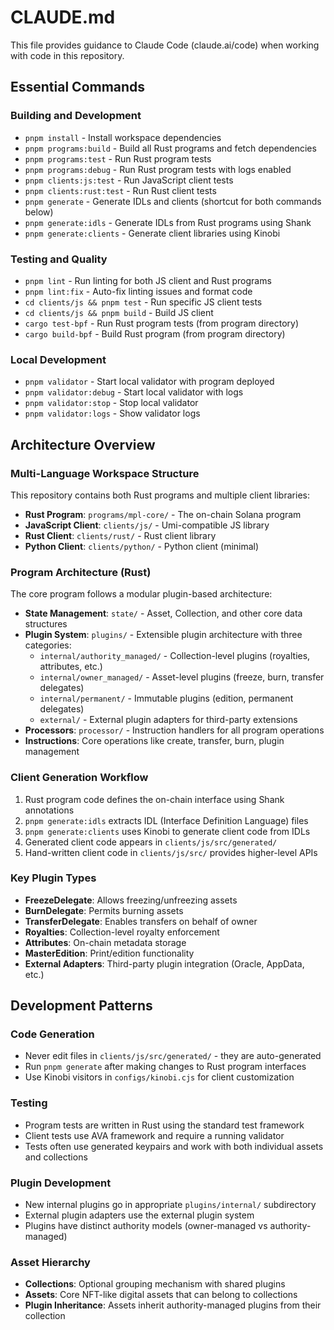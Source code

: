 # CLAUDE.md

This file provides guidance to Claude Code (claude.ai/code) when working with code in this repository.

## Essential Commands

### Building and Development
- `pnpm install` - Install workspace dependencies
- `pnpm programs:build` - Build all Rust programs and fetch dependencies
- `pnpm programs:test` - Run Rust program tests
- `pnpm programs:debug` - Run Rust program tests with logs enabled
- `pnpm clients:js:test` - Run JavaScript client tests
- `pnpm clients:rust:test` - Run Rust client tests
- `pnpm generate` - Generate IDLs and clients (shortcut for both commands below)
- `pnpm generate:idls` - Generate IDLs from Rust programs using Shank
- `pnpm generate:clients` - Generate client libraries using Kinobi

### Testing and Quality
- `pnpm lint` - Run linting for both JS client and Rust programs
- `pnpm lint:fix` - Auto-fix linting issues and format code
- `cd clients/js && pnpm test` - Run specific JS client tests
- `cd clients/js && pnpm build` - Build JS client
- `cargo test-bpf` - Run Rust program tests (from program directory)
- `cargo build-bpf` - Build Rust program (from program directory)

### Local Development
- `pnpm validator` - Start local validator with program deployed
- `pnpm validator:debug` - Start local validator with logs
- `pnpm validator:stop` - Stop local validator
- `pnpm validator:logs` - Show validator logs

## Architecture Overview

### Multi-Language Workspace Structure
This repository contains both Rust programs and multiple client libraries:
- **Rust Program**: `programs/mpl-core/` - The on-chain Solana program
- **JavaScript Client**: `clients/js/` - Umi-compatible JS library 
- **Rust Client**: `clients/rust/` - Rust client library
- **Python Client**: `clients/python/` - Python client (minimal)

### Program Architecture (Rust)
The core program follows a modular plugin-based architecture:
- **State Management**: `state/` - Asset, Collection, and other core data structures
- **Plugin System**: `plugins/` - Extensible plugin architecture with three categories:
  - `internal/authority_managed/` - Collection-level plugins (royalties, attributes, etc.)
  - `internal/owner_managed/` - Asset-level plugins (freeze, burn, transfer delegates)
  - `internal/permanent/` - Immutable plugins (edition, permanent delegates)
  - `external/` - External plugin adapters for third-party extensions
- **Processors**: `processor/` - Instruction handlers for all program operations
- **Instructions**: Core operations like create, transfer, burn, plugin management

### Client Generation Workflow
1. Rust program code defines the on-chain interface using Shank annotations
2. `pnpm generate:idls` extracts IDL (Interface Definition Language) files
3. `pnpm generate:clients` uses Kinobi to generate client code from IDLs
4. Generated client code appears in `clients/js/src/generated/`
5. Hand-written client code in `clients/js/src/` provides higher-level APIs

### Key Plugin Types
- **FreezeDelegate**: Allows freezing/unfreezing assets
- **BurnDelegate**: Permits burning assets
- **TransferDelegate**: Enables transfers on behalf of owner
- **Royalties**: Collection-level royalty enforcement
- **Attributes**: On-chain metadata storage
- **MasterEdition**: Print/edition functionality
- **External Adapters**: Third-party plugin integration (Oracle, AppData, etc.)

## Development Patterns

### Code Generation
- Never edit files in `clients/js/src/generated/` - they are auto-generated
- Run `pnpm generate` after making changes to Rust program interfaces
- Use Kinobi visitors in `configs/kinobi.cjs` for client customization

### Testing
- Program tests are written in Rust using the standard test framework
- Client tests use AVA framework and require a running validator
- Tests often use generated keypairs and work with both individual assets and collections

### Plugin Development
- New internal plugins go in appropriate `plugins/internal/` subdirectory
- External plugin adapters use the external plugin system
- Plugins have distinct authority models (owner-managed vs authority-managed)

### Asset Hierarchy
- **Collections**: Optional grouping mechanism with shared plugins
- **Assets**: Core NFT-like digital assets that can belong to collections
- **Plugin Inheritance**: Assets inherit authority-managed plugins from their collection